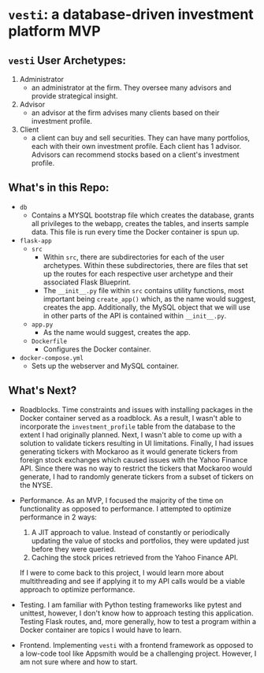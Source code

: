 # `vesti`: a database-driven investment platform MVP

## `vesti` User Archetypes:
1. Administrator
    * an administrator at the firm. They oversee many advisors and provide strategical insight.
2. Advisor
   * an advisor at the firm advises many clients based on their investment profile.
3. Client
   * a client can buy and sell securities. They can have many portfolios, each with their own investment profile. Each client has 1 advisor. Advisors can recommend stocks based on a client's investment profile.

## What's in this Repo:
* `db`
  * Contains a MYSQL bootstrap file which creates the database, grants all privileges to the webapp, creates the tables, and inserts sample data. This file is run every time the Docker container is spun up.
* `flask-app`
  * `src`
    * Within `src`, there are subdirectories for each of the user archetypes. Within these subdirectories, there are files that set up the routes for each respective user archetype and their associated Flask Blueprint.
    * The `__init__.py` file within `src` contains utility functions, most important being `create_app()` which, as the name would suggest, creates the app. Additionally, the MySQL object that we will use in other parts of the API is contained within `__init__.py`.
  * `app.py`
    * As the name would suggest, creates the app.
  * `Dockerfile`
    * Configures the Docker container.
* `docker-compose.yml`
    * Sets up the webserver and MySQL container.

## What's Next?
* Roadblocks. Time constraints and issues with installing packages in the Docker container served as a roadblock. As a result, I wasn't able to incorporate the `investment_profile` table from the database to the extent I had originally planned. Next, I wasn't able to come up with a solution to validate tickers resulting in UI limitations. Finally, I had issues generating tickers with Mockaroo as it would generate tickers from foreign stock exchanges which caused issues with the Yahoo Finance API. Since there was no way to restrict the tickers that Mockaroo would generate, I had to randomly generate tickers from a subset of tickers on the NYSE.
* Performance. As an MVP, I focused the majority of the time on functionality as opposed to performance. I attempted to optimize performance in 2 ways:
  1. A JIT approach to value. Instead of constantly or periodically updating the value of stocks and portfolios, they were updated just before they were queried.  
  2. Caching the stock prices retrieved from the Yahoo Finance API. 

    If I were to come back to this project, I would learn more about multithreading and see if applying it to my API calls would be a viable approach to optimize performance.
* Testing. I am familiar with Python testing frameworks like pytest and unittest, however, I don't know how to approach testing this application. Testing Flask routes, and, more generally, how to test a program within a Docker container are topics I would have to learn.
* Frontend. Implementing `vesti` with a frontend framework as opposed to a low-code tool like Appsmith would be a challenging project. However, I am not sure where and how to start.